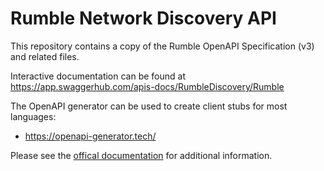 # Rumble Network Discovery API

This repository contains a copy of the Rumble OpenAPI Specification (v3) and related files.

Interactive documentation can be found at https://app.swaggerhub.com/apis-docs/RumbleDiscovery/Rumble

The OpenAPI generator can be used to create client stubs for most languages:
 - https://openapi-generator.tech/

Please see the [offical documentation](https://www.rumble.run/docs/organization-api/) for additional information.
